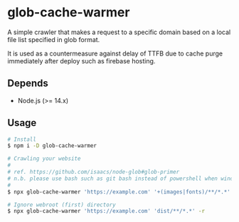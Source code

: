 # glob-cache-warmer
A simple crawler that makes a request to a specific domain based on a local file list specified in glob format.

It is used as a countermeasure against delay of TTFB due to cache purge immediately after deploy such as firebase hosting.

## Depends
- Node.js (>= 14.x)

## Usage
```sh
# Install
$ npm i -D glob-cache-warmer

# Crawling your website
#
# ref. https://github.com/isaacs/node-glob#glob-primer
# n.b. please use bash such as git bash instead of powershell when windows
#
$ npx glob-cache-warmer 'https://example.com' '+(images|fonts)/**/*.*'

# Ignore webroot (first) directory
$ npx glob-cache-warmer 'https://example.com' 'dist/**/*.*' -r
```
